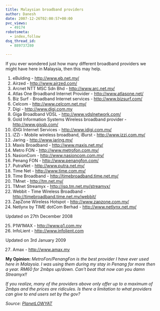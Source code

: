 ```yaml
---
title: Malaysian broadband providers
author: Danesh
date: 2007-12-26T02:00:57+00:00
pvc_views:
  - 49174
robotsmeta:
  - index,follow
dsq_thread_id:
  - 889737280

---
```

If you ever wondered just how many different broadband providers we might have here in Malaysia, then this may help.

1. eBulding - http://www.eb.net.my/  
2. Airzed - http://www.airzed.com/  
3. Arcnet NTT MSC Sdn Bhd - http://www.arc.net.my/  
4. Atlas One Broadband Internet Provider - http://www.atlasone.net/  
5. Biz Surf - Broadband Internet services - http://www.bizsurf.com/  
6. Celcom - http://www.celcom.net.my/  
7. Digi - http://www.digi.com.my  
8. Giga Broadband VDSL - http://www.vdslnetwork.com/  
9. Gold Information Systems Wireless broadband provider - http://www.gissb.com/  
10. iDiGi Internet Services - http://www.idigi.com.my/  
11. iZZi - Mobile wireless broadband, iBurst - http://www.izzi.com.my/  
12. Jaring - http://www.jaring.my/  
13. Maxis Broadband - http://www.maxis.net.my/  
14. Metro FON - http://www.metrofon.com.my/  
15. NasionCom - http://www.nasioncom.com.my/  
16. Penang FON - http://www.penangfon.com/  
17. PutraNet - http://www.putra.net.my/  
18. Time Net - http://www.time.com.my/  
19. Time Broadband - http://timebroadband.time.net.my/  
20. TMnet - http://tm.net.my/  
21. TMnet Streamyx - http://isp.tm.net.my/streamyx/  
22. Webbit - Time Wireless Broadband - http://timebroadband.time.net.my/webbit/  
23. ZapZone Wireless Hotspot - http://www.zapzone.com.my/  
24. Netlynx by TIME dotCom Berhad - http://www.netlynx.net.my/

Updated on 27th December 2008

25. P1W1MAX - http://www.p1.com.my  
26. InfoLient - http://www.infolient.com

Updated on 3rd January 2009

27. Amax - http://www.amax.my

**My Opinion:** _MetroFon/PenangFon is the best provider I have ever used here in Malaysia. I was using them during my stay in Penang for more then a year. RM60 for 2mbps up/down. Can't beat that now can you damn Streamyx!!_ 

_If you realize, many of the providers above only offer up to a maximum of 2mbps and the prices are ridicules. Is there a limitation to what providers can give to end users set by the gov?_ 

_Source: [PlanetLOWYAT][1]_

 [1]: http://www.planetlowyat.com/blog/malaysia-internet-broadband-providers-list/